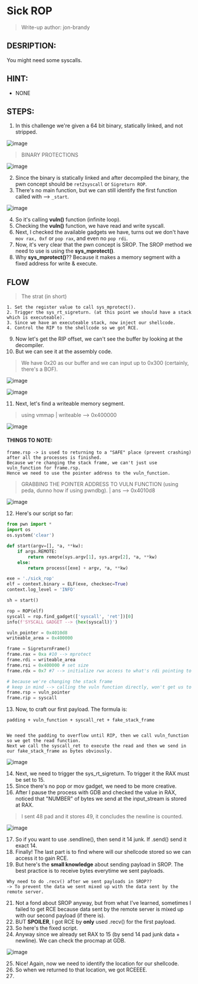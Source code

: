 # Sick ROP
> Write-up author: jon-brandy
## DESRIPTION:
You might need some syscalls.
## HINT:
- NONE
## STEPS:
1. In this challenge we're given a 64 bit binary, statically linked, and not stripped.

![image](https://github.com/jon-brandy/hackthebox/assets/70703371/6e25e36a-812d-4462-b990-ca0508a23e15)


> BINARY PROTECTIONS

![image](https://github.com/jon-brandy/hackthebox/assets/70703371/0381a559-7551-4ce3-b19e-360aed87559a)


2. Since the binary is statically linked and after decompiled the binary, the pwn concept should be `ret2syscall` or `Sigreturn ROP`.
3. There's no main function, but we can still identify the first function called with --> `_start`.

![image](https://github.com/jon-brandy/hackthebox/assets/70703371/122a3c96-f8e1-487c-90dc-5ea46e405122)


4. So it's calling **vuln()** function (infinite loop).
5. Checking the **vuln()** function, we have read and write syscall.
6. Next, I checked the available gadgets we have, turns out we don't have `mov rax, 0xf` or `pop rax`, and even no `pop rdi`.
7. Now, it's very clear that the pwn concept is SROP. The SROP method we need to use is using the **sys_mprotect()**.
8. Why **sys_mprotect()**?? Because it makes a memory segment with a fixed address for write & execute.

## FLOW

> The strat (in short)

```
1. Set the register value to call sys_mprotect().
2. Trigger the sys_rt_sigreturn. (at this point we should have a stack which is executeable).
3. Since we have an executeable stack, now inject our shellcode.
4. Control the RIP to the shellcode so we got RCE.
```

9. Now let's get the RIP offset, we can't see the buffer by looking at the decompiler.
10. But we can see it at the assembly code.

> We have 0x20 as our buffer and we can input up to 0x300 (certainly, there's a BOF).

![image](https://github.com/jon-brandy/hackthebox/assets/70703371/a3349186-b470-4e62-929d-02e26ad63915)


![image](https://github.com/jon-brandy/hackthebox/assets/70703371/7fe8279c-e587-41b9-92b0-c94f4bc00d2f)


11. Next, let's find a writeable memory segment.

> using vmmap | writeable --> 0x400000

![image](https://github.com/jon-brandy/hackthebox/assets/70703371/1256f845-f343-47bf-b037-2a99074400cd)


#### THINGS TO NOTE:

```
frame.rsp -> is used to returning to a "SAFE" place (prevent crashing) after all the processes is finished.
Because we're changing the stack frame, we can't just use vuln_function for frame.rsp.
Hence we need to use the pointer address to the vuln_function.
```

> GRABBING THE POINTER ADDRESS TO VULN FUNCTION (using peda, dunno how if using pwndbg). | ans --> 0x4010d8

![image](https://github.com/jon-brandy/hackthebox/assets/70703371/7a48fcf1-376e-428f-9b45-41f834802292)


12. Here's our script so far:

```py
from pwn import *
import os
os.system('clear')

def start(argv=[], *a, **kw):
    if args.REMOTE:
        return remote(sys.argv[1], sys.argv[2], *a, **kw)
    else:
        return process([exe] + argv, *a, **kw)

exe = './sick_rop'
elf = context.binary = ELF(exe, checksec=True)
context.log_level = 'INFO'

sh = start()

rop = ROP(elf)
syscall = rop.find_gadget(['syscall', 'ret'])[0]
info(f'SYSCALL GADGET --> {hex(syscall)}')

vuln_pointer = 0x4010d8
writeable_area = 0x400000

frame = SigreturnFrame()
frame.rax = 0xa #10 --> mprotect
frame.rdi = writeable_area
frame.rsi = 0x400000 # set size
frame.rdx = 0x7 #7 --> initialize rwx access to what's rdi pointing to

# because we're changing the stack frame
# keep in mind --> calling the vuln function directly, won't get us to that function
frame.rsp = vuln_pointer 
frame.rip = syscall
```

13. Now, to craft our first payload. The formula is:

```
padding + vuln_function + syscall_ret + fake_stack_frame


We need the padding to overflow until RIP, then we call vuln_function so we get the read function.
Next we call the syscall_ret to execute the read and then we send in our fake_stack_frame as bytes obviously.
```

![image](https://github.com/jon-brandy/hackthebox/assets/70703371/8eb5c1b2-75c5-4a7f-bca1-161bc1bb8800)


14. Next, we need to trigger the sys_rt_sigreturn. To trigger it the RAX must be set to 15.
15. Since there's no pop or mov gadget, we need to be more creative.
16. After I pause the process with GDB and checked the value in RAX, noticed that "NUMBER" of bytes we send at the input_stream is stored at RAX.

> I sent 48 pad and it stores 49, it concludes the newline is counted.

![image](https://github.com/jon-brandy/hackthebox/assets/70703371/93de4669-fb79-4bcc-9562-58259c299c39)


17. So if you want to use .sendline(), then send it 14 junk. If .send() send it exact 14.
18. Finally! The last part is to find where will our shellcode stored so we can access it to gain RCE.
19. But here's the **small knowledge** about sending payload in SROP. The best practice is to receive bytes everytime we sent payloads.

```
Why need to do .recv() after we sent payloads in SROP??
-> To prevent the data we sent mixed up with the data sent by the remote server.
```

21. Not a fond about SROP anyway, but from what I've learned, sometimes I failed to get RCE because data sent by the remote server is mixed up with our second payload (if there is).
22. BUT **SPOILER**, I got RCE by **only** used .recv() for the first payload.
23. So here's the fixed script.
24. Anyway since we already set RAX to 15 (by send 14 pad junk data + newline). We can check the procmap at GDB.

![image](https://github.com/jon-brandy/hackthebox/assets/70703371/0f189774-8f46-4322-9beb-0ff84b9867e5)


25. Nice! Again, now we need to identify the location for our shellcode.
26. So when we returned to that location, we got RCEEEE.
27. 


